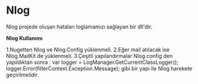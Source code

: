 # Nlog

Nlog projede oluşan hataları loglamamızı sağlayan bir dll'dir.

<b>Nlog Kullanımı</b>

1.Nugetten Nlog ve Nlog.Config yüklenmeli.
2.Eğer mail atılacak ise Nlog.MailKit de yüklenmeli.
3.Çeşitli yapılandırmalar Nlog.config den yapıldıktan sonra :
            var logger = LogManager.GetCurrentClassLogger();
            logger.Error(filterContext.Exception.Message);
  gibi bir yapı ile Nlog harekete geçirilmelidir.
